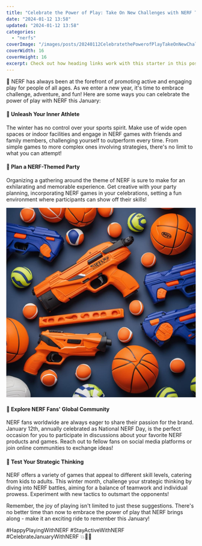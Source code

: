 ```yaml
---
title: "Celebrate the Power of Play: Take On New Challenges with NERF This January!"
date: "2024-01-12 13:58"
updated: "2024-01-12 13:58"
categories:
  - "nerfs"
coverImage: "/images/posts/20240112CelebratethePowerofPlayTakeOnNewChallengeswithNERFThisJanuary_1.jpg"
coverWidth: 16
coverHeight: 16
excerpt: Check out how heading links work with this starter in this post.
---
```




🎯 NERF has always been at the forefront of promoting active and engaging play for people of all ages. As we enter a new year, it's time to embrace challenge, adventure, and fun! Here are some ways you can celebrate the power of play with NERF this January:

#### 🎯 Unleash Your Inner Athlete
The winter has no control over your sports spirit. Make use of wide open spaces or indoor facilities and engage in NERF games with friends and family members, challenging yourself to outperform every time. From simple games to more complex ones involving strategies, there's no limit to what you can attempt!

#### 🎯 Plan a NERF-Themed Party
Organizing a gathering around the theme of NERF is sure to make for an exhilarating and memorable experience. Get creative with your party planning, incorporating NERF games in your celebrations, setting a fun environment where participants can show off their skills!

![20240112CelebratethePowerofPlayTakeOnNewChallengeswithNERFThisJanuary_2](/images/posts/20240112CelebratethePowerofPlayTakeOnNewChallengeswithNERFThisJanuary_2.jpg)


#### 🎯 Explore NERF Fans' Global Community
NERF fans worldwide are always eager to share their passion for the brand. January 12th, annually celebrated as National NERF Day, is the perfect occasion for you to participate in discussions about your favorite NERF products and games. Reach out to fellow fans on social media platforms or join online communities to exchange ideas!

#### 🎯 Test Your Strategic Thinking
NERF offers a variety of games that appeal to different skill levels, catering from kids to adults. This winter month, challenge your strategic thinking by diving into NERF battles, aiming for a balance of teamwork and individual prowess. Experiment with new tactics to outsmart the opponents!

Remember, the joy of playing isn't limited to just these suggestions. There's no better time than now to embrace the power of play that NERF brings along - make it an exciting ride to remember this January!

#HappyPlayingWithNERF #StayActiveWithNERF #CelebrateJanuaryWithNERF 💥🚀🎯
